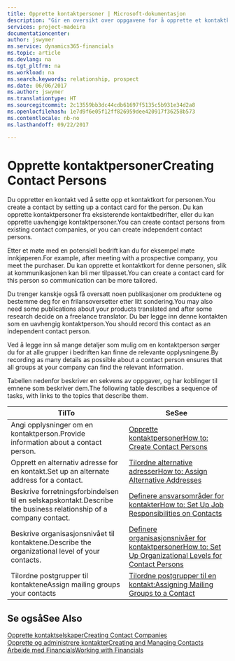```yaml
---
title: Opprette kontaktpersoner | Microsoft-dokumentasjon
description: "Gir en oversikt over oppgavene for å opprette et kontaktkort for en person, for eksempel et prospekt eller en leverandør, noe som bidrar til å definere relasjonen og tilpasse kommunikasjon."
services: project-madeira
documentationcenter: 
author: jswymer
ms.service: dynamics365-financials
ms.topic: article
ms.devlang: na
ms.tgt_pltfrm: na
ms.workload: na
ms.search.keywords: relationship, prospect
ms.date: 06/06/2017
ms.author: jswymer
ms.translationtype: HT
ms.sourcegitcommit: 2c13559bb3dc44cdb61697f5135c5b931e34d2a8
ms.openlocfilehash: 1e7d9f6e05f12ff826959dee420917f36258b573
ms.contentlocale: nb-no
ms.lasthandoff: 09/22/2017

---
```

# <a name="creating-contact-persons"></a><span data-ttu-id="5d50a-103">Opprette kontaktpersoner</span><span class="sxs-lookup"><span data-stu-id="5d50a-103">Creating Contact Persons</span></span>
<span data-ttu-id="5d50a-104">Du oppretter en kontakt ved å sette opp et kontaktkort for personen.</span><span class="sxs-lookup"><span data-stu-id="5d50a-104">You create a contact by setting up a contact card for the person.</span></span> <span data-ttu-id="5d50a-105">Du kan opprette kontaktpersoner fra eksisterende kontaktbedrifter, eller du kan opprette uavhengige kontaktpersoner.</span><span class="sxs-lookup"><span data-stu-id="5d50a-105">You can create contact persons from existing contact companies, or you can create independent contact persons.</span></span>

<span data-ttu-id="5d50a-106">Etter et møte med en potensiell bedrift kan du for eksempel møte innkjøperen.</span><span class="sxs-lookup"><span data-stu-id="5d50a-106">For example, after meeting with a prospective company, you meet the purchaser.</span></span> <span data-ttu-id="5d50a-107">Du kan opprette et kontaktkort for denne personen, slik at kommunikasjonen kan bli mer tilpasset.</span><span class="sxs-lookup"><span data-stu-id="5d50a-107">You can create a contact card for this person so communication can be more tailored.</span></span>

<span data-ttu-id="5d50a-108">Du trenger kanskje også få oversatt noen publikasjoner om produktene og bestemme deg for en frilansoversetter etter litt sondering.</span><span class="sxs-lookup"><span data-stu-id="5d50a-108">You may also need some publications about your products translated and after some research decide on a freelance translator.</span></span> <span data-ttu-id="5d50a-109">Du bør legge inn denne kontakten som en uavhengig kontaktperson.</span><span class="sxs-lookup"><span data-stu-id="5d50a-109">You should record this contact as an independent contact person.</span></span>

<span data-ttu-id="5d50a-110">Ved å legge inn så mange detaljer som mulig om en kontaktperson sørger du for at alle grupper i bedriften kan finne de relevante opplysningene.</span><span class="sxs-lookup"><span data-stu-id="5d50a-110">By recording as many details as possible about a contact person ensures that all groups at your company can find the relevant information.</span></span>

<span data-ttu-id="5d50a-111">Tabellen nedenfor beskriver en sekvens av oppgaver, og har koblinger til emnene som beskriver dem.</span><span class="sxs-lookup"><span data-stu-id="5d50a-111">The following table describes a sequence of tasks, with links to the topics that describe them.</span></span> 

| <span data-ttu-id="5d50a-112">Til</span><span class="sxs-lookup"><span data-stu-id="5d50a-112">To</span></span> | <span data-ttu-id="5d50a-113">Se</span><span class="sxs-lookup"><span data-stu-id="5d50a-113">See</span></span> |
| --- | --- |
| <span data-ttu-id="5d50a-114">Angi opplysninger om en kontaktperson.</span><span class="sxs-lookup"><span data-stu-id="5d50a-114">Provide information about a contact person.</span></span> |[<span data-ttu-id="5d50a-115">Opprette kontaktpersoner</span><span class="sxs-lookup"><span data-stu-id="5d50a-115">How to: Create Contact Persons</span></span>](marketing-how-create-contact-persons.md) |
| <span data-ttu-id="5d50a-116">Opprett en alternativ adresse for en kontakt.</span><span class="sxs-lookup"><span data-stu-id="5d50a-116">Set up an alternate address for a contact.</span></span> |[<span data-ttu-id="5d50a-117">Tilordne alternative adresser</span><span class="sxs-lookup"><span data-stu-id="5d50a-117">How to: Assign Alternative Addresses</span></span>](marketing-how-assign-alternate-address.md) |
| <span data-ttu-id="5d50a-118">Beskrive forretningsforbindelsen til en selskapskontakt.</span><span class="sxs-lookup"><span data-stu-id="5d50a-118">Describe the business relationship of a company contact.</span></span> |[<span data-ttu-id="5d50a-119">Definere ansvarsområder for kontakter</span><span class="sxs-lookup"><span data-stu-id="5d50a-119">How to: Set Up Job Responsibilities on Contacts</span></span>](marketing-job-responsibilities.md) |
| <span data-ttu-id="5d50a-120">Beskrive organisasjonsnivået til kontaktene.</span><span class="sxs-lookup"><span data-stu-id="5d50a-120">Describe the organizational level of your contacts.</span></span> |[<span data-ttu-id="5d50a-121">Definere organisasjonsnivåer for kontaktpersoner</span><span class="sxs-lookup"><span data-stu-id="5d50a-121">How to: Set Up Organizational Levels for Contact Persons</span></span>](marketing-organizational-levels.md) |
| <span data-ttu-id="5d50a-122">Tilordne postgrupper til kontaktene</span><span class="sxs-lookup"><span data-stu-id="5d50a-122">Assign mailing groups your contacts</span></span> |[<span data-ttu-id="5d50a-123">Tilordne postgrupper til en kontakt:</span><span class="sxs-lookup"><span data-stu-id="5d50a-123">Assigning Mailing Groups to a Contact</span></span>](marketing-mailing-groups.md) |

## <a name="see-also"></a><span data-ttu-id="5d50a-124">Se også</span><span class="sxs-lookup"><span data-stu-id="5d50a-124">See Also</span></span>
[<span data-ttu-id="5d50a-125">Opprette kontaktselskaper</span><span class="sxs-lookup"><span data-stu-id="5d50a-125">Creating Contact Companies</span></span>](marketing-create-contact-companies.md)  
[<span data-ttu-id="5d50a-126">Opprette og administrere kontakter</span><span class="sxs-lookup"><span data-stu-id="5d50a-126">Creating and Managing Contacts</span></span>]()  
[<span data-ttu-id="5d50a-127">Arbeide med Financials</span><span class="sxs-lookup"><span data-stu-id="5d50a-127">Working with Financials</span></span>](ui-work-product.md)

